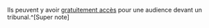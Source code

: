 Ils peuvent y avoir [gratuitement accès](https://www.gov.uk) pour une audience devant un tribunal.^[Super note]
